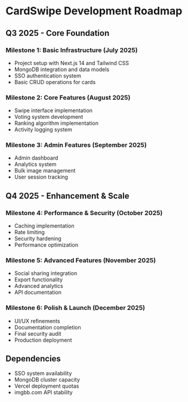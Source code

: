 # CardSwipe Development Roadmap

## Q3 2025 - Core Foundation

### Milestone 1: Basic Infrastructure (July 2025)
- Project setup with Next.js 14 and Tailwind CSS
- MongoDB integration and data models
- SSO authentication system
- Basic CRUD operations for cards

### Milestone 2: Core Features (August 2025)
- Swipe interface implementation
- Voting system development
- Ranking algorithm implementation
- Activity logging system

### Milestone 3: Admin Features (September 2025)
- Admin dashboard
- Analytics system
- Bulk image management
- User session tracking

## Q4 2025 - Enhancement & Scale

### Milestone 4: Performance & Security (October 2025)
- Caching implementation
- Rate limiting
- Security hardening
- Performance optimization

### Milestone 5: Advanced Features (November 2025)
- Social sharing integration
- Export functionality
- Advanced analytics
- API documentation

### Milestone 6: Polish & Launch (December 2025)
- UI/UX refinements
- Documentation completion
- Final security audit
- Production deployment

## Dependencies
- SSO system availability
- MongoDB cluster capacity
- Vercel deployment quotas
- imgbb.com API stability
